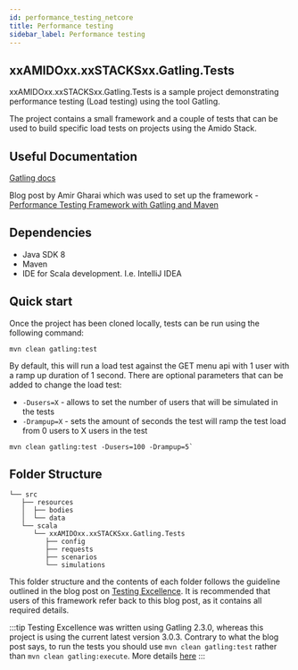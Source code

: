 ```yaml
---
id: performance_testing_netcore
title: Performance testing
sidebar_label: Performance testing
---
```


## xxAMIDOxx.xxSTACKSxx.Gatling.Tests

xxAMIDOxx.xxSTACKSxx.Gatling.Tests is a sample project demonstrating performance testing (Load testing) using the tool Gatling.

The project contains a small framework and a couple of tests that can be used to build specific load tests on projects using the Amido Stack.



## Useful Documentation

[Gatling docs](https://gatling.io/docs/current)

Blog post by Amir Gharai which was used to set up the framework - [Performance Testing Framework with Gatling and Maven](https://devqa.io/gatling-maven-performance-test-framework/)



## Dependencies

- Java SDK 8
- Maven
- IDE for Scala development. I.e. IntelliJ IDEA



## Quick start

Once the project has been cloned locally, tests can be run using the following command:

```text
mvn clean gatling:test
```

By default, this will run a load test against the GET menu api with 1 user with a ramp up duration of 1 second. There are optional parameters that can be added to change the load test:

- `-Dusers=X` - allows to set the number of users that will be simulated in the tests
- `-Drampup=X` - sets the amount of seconds the test will ramp the test load from 0 users to X users in the test

```text title="Example"
mvn clean gatling:test -Dusers=100 -Drampup=5`
```

## Folder Structure

```text
└── src
   ├── resources
   │  ├── bodies
   │  └── data
   └── scala
      └── xxAMIDOxx.xxSTACKSxx.Gatling.Tests
         ├── config
         ├── requests
         ├── scenarios
         └── simulations
```


This folder structure and the contents of each folder follows the guideline outlined in the blog post on [Testing Excellence](https://devqa.io/gatling-maven-performance-test-framework/). It is recommended that users of this framework refer back to this blog post, as it contains all required details.

:::tip
Testing Excellence was written using Gatling 2.3.0, whereas this project is using the current latest version 3.0.3. Contrary to what the blog post says, to run the tests you should use `mvn clean gatling:test` rather than `mvn clean gatling:execute`. More details [here](https://gatling.io/docs/current/migration_guides/2.3-to-3.0)
:::
